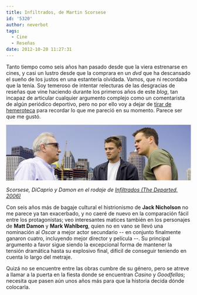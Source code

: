 ```yaml
---
title: Infiltrados, de Martin Scorsese
id: '5320'
author: neverbot
tags:
  - Cine
  - Reseñas
date: 2012-10-20 11:27:31
---
```


Tanto tiempo como seis años han pasado desde que la viera estrenarse en cines, y casi un lustro desde que la comprara en un _dvd_ que ha descansado el sueño de los justos en una estantería olvidada. Vamos, que ni recordaba que la tenía. Soy temeroso de intentar relecturas de las desgracias de reseñas que vine haciendo durante los primeros años de este _blog_, tan incapaz de articular cualquier argumento complejo como un comentarista de algún periódico deportivo, pero no por ello voy a dejar de [tirar de hemeroteca](http://localhost:8000/cine/esas-maravillosas-peliculas-que-no-sabes-como-van-a-terminar/) para recordar lo que me pareció en su momento. Parece ser que me gustó.

[![](./infiltrados-de-martin-scorsese/the_departed.png "Scorsese, DiCaprio y Damon")](./the_departed.png)

_Scorsese, DiCaprio y Damon en el rodaje de [Infiltrados (The Departed, 2006)](http://www.imdb.com/title/tt0407887/)_

Con seis años más de bagaje cultural el histrionismo de **Jack Nicholson** no me parece ya tan exacerbado, y no caeré de nuevo en la comparación fácil entre los protagonistas; veo interesantes matices también en los personajes de **Matt Damon** y **Mark Wahlberg**, quien no en vano se llevó una nominación al _Oscar_ a mejor actor secundario -- en conjunto finalmente ganaron cuatro, incluyendo mejor director y película --. Su principal argumento a favor sigue siendo la excepcional forma de mantener la tensión dramática hasta su explosivo final, difícil de conseguir teniendo en cuenta lo largo del metraje.

Quizá no se encuentre entre las obras cumbre de su género, pero se atreve a llamar a la puerta en la fiesta donde se encuentran _Casino_ y _Goodfellas_; necesita que pasen aún unos años más para que la historia decida dónde colocarla.